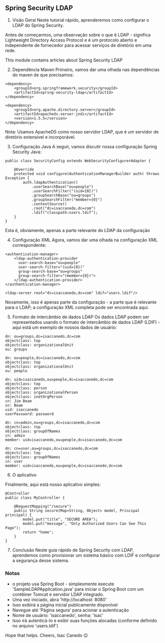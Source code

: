 ## Spring Security LDAP

1. Visão Geral
Neste tutorial rápido, aprenderemos como configurar o LDAP do Spring Security.

Antes de começarmos, uma observação sobre o que é LDAP - significa Lightweight Directory Access Protocol e é um protocolo aberto e independente de fornecedor para acessar serviços de diretório em uma rede.

This module contains articles about Spring Security LDAP

2. Dependência Maven
Primeiro, vamos dar uma olhada nas dependências do maven de que precisamos:

```
<dependency>
    <groupId>org.springframework.security</groupId>
    <artifactId>spring-security-ldap</artifactId>
</dependency>

<dependency>
    <groupId>org.apache.directory.server</groupId>
    <artifactId>apacheds-server-jndi</artifactId>
    <version>1.5.5</version>
</dependency>
```

Nota: Usamos ApacheDS como nosso servidor LDAP, que é um servidor de diretório extensível e incorporável.

3. Configuração Java
A seguir, vamos discutir nossa configuração Spring Security Java:

```
public class SecurityConfig extends WebSecurityConfigurerAdapter {

    @Override
    protected void configure(AuthenticationManagerBuilder auth) throws Exception {
        auth.ldapAuthentication()
            .userSearchBase("ou=people")
            .userSearchFilter("(uid={0})")
            .groupSearchBase("ou=groups")
            .groupSearchFilter("member={0}")
            .contextSource()
            .root("dc=isaccanedo,dc=com")
            .ldif("classpath:users.ldif");
    }
}
```

Esta é, obviamente, apenas a parte relevante do LDAP da configuração

4. Configuração XML
Agora, vamos dar uma olhada na configuração XML correspondente:

```
<authentication-manager>
    <ldap-authentication-provider
      user-search-base="ou=people"
      user-search-filter="(uid={0})"
      group-search-base="ou=groups"
      group-search-filter="(member={0})">
    </ldap-authentication-provider>
</authentication-manager>
   
<ldap-server root="dc=isaccanedo,dc=com" ldif="users.ldif"/>
```

Novamente, isso é apenas parte da configuração - a parte que é relevante para o LDAP; a configuração XML completa pode ser encontrada aqui.

5. Formato de intercâmbio de dados LDAP
Os dados LDAP podem ser representados usando o formato de intercâmbio de dados LDAP (LDIF) - aqui está um exemplo de nossos dados de usuário:

```
dn: ou=groups,dc=isaccanedo,dc=com
objectclass: top
objectclass: organizationalUnit
ou: groups

dn: ou=people,dc=isaccanedo,dc=com
objectclass: top
objectclass: organizationalUnit
ou: people

dn: uid=isaccanedo,ou=people,dc=isaccanedo,dc=com
objectclass: top
objectclass: person
objectclass: organizationalPerson
objectclass: inetOrgPerson
cn: Jim Beam
sn: Beam
uid: isaccanedo
userPassword: password

dn: cn=admin,ou=groups,dc=isaccanedo,dc=com
objectclass: top
objectclass: groupOfNames
cn: admin
member: uid=isaccanedo,ou=people,dc=isaccanedo,dc=com

dn: cn=user,ou=groups,dc=isaccanedo,dc=com
objectclass: top
objectclass: groupOfNames
cn: user
member: uid=isaccanedo,ou=people,dc=isaccanedo,dc=com
```

6. O aplicativo

Finalmente, aqui está nosso aplicativo simples:

```
@Controller
public class MyController {

    @RequestMapping("/secure")
    public String secure(Map<String, Object> model, Principal principal) {
        model.put("title", "SECURE AREA");
        model.put("message", "Only Authorized Users Can See This Page");
        return "home";
    }
}
```

7. Conclusão
Neste guia rápido de Spring Security com LDAP, aprendemos como provisionar um sistema básico com LDIF e configurar a segurança desse sistema.


### Notas

- o projeto usa Spring Boot - simplesmente execute 'SampleLDAPApplication.java' para iniciar o Spring Boot com um contêiner Tomcat e servidor LDAP integrado.
- Uma vez iniciado, abra 'http://localhost: 8080'
- Isso exibirá a página inicial publicamente disponível
- Navegue até 'Página segura' para acionar a autenticação
- Nome de usuário: 'isaccanedo', senha: 'isac'
- Isso irá autenticá-lo e exibir suas funções alocadas (conforme definido no arquivo 'users.ldif')

Hope that helps. Cheers,
Isac Canedo :wink:


